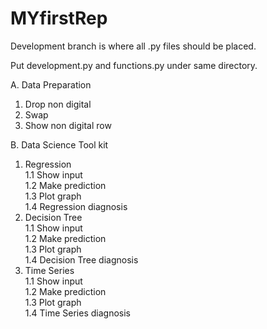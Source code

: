 # MYfirstRep

Development branch is where all .py files should be placed.   




Put development.py and functions.py under same directory.




A. Data Preparation
   1. Drop non digital
   2. Swap
   3. Show non digital row
   
B. Data Science Tool kit
   1. Regression           
      1.1 Show input             
      1.2 Make prediction           
      1.3 Plot graph             
      1.4 Regression diagnosis               
   2. Decision Tree           
      1.1 Show input          
      1.2 Make prediction           
      1.3 Plot graph             
      1.4 Decision Tree diagnosis            
   3. Time Series          
      1.1 Show input          
      1.2 Make prediction           
      1.3 Plot graph          
      1.4 Time Series diagnosis           
      



